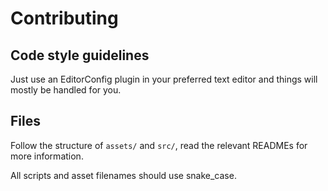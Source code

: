 # Contributing

## Code style guidelines

Just use an EditorConfig plugin in your preferred text editor and things will mostly be handled for you.

## Files

Follow the structure of `assets/` and `src/`, read the relevant READMEs for more information.

All scripts and asset filenames should use snake_case.

